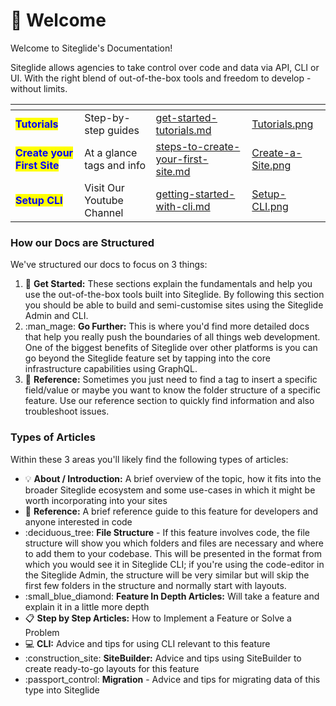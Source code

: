 # 👋 Welcome

Welcome to Siteglide's Documentation!&#x20;

Siteglide allows agencies to take control over code and data via API, CLI or UI. With the right blend of out-of-the-box tools and freedom to develop - without limits.

<table data-view="cards"><thead><tr><th></th><th></th><th data-hidden data-card-target data-type="content-ref"></th><th data-hidden data-card-cover data-type="files"></th></tr></thead><tbody><tr><td><mark style="color:blue;"><strong>Tutorials</strong></mark></td><td>Step-by-step guides</td><td><a href="get-started-tutorials.md">get-started-tutorials.md</a></td><td><a href=".gitbook/assets/Tutorials.png">Tutorials.png</a></td></tr><tr><td><mark style="color:blue;"><strong>Create your First Site</strong></mark></td><td>At a glance tags and info</td><td><a href="siteglide-portal/get-started-portal/steps-to-create-your-first-site.md">steps-to-create-your-first-site.md</a></td><td><a href=".gitbook/assets/Create-a-Site.png">Create-a-Site.png</a></td></tr><tr><td><mark style="color:blue;"><strong>Setup CLI</strong></mark> </td><td>Visit Our Youtube Channel</td><td><a href="command-line-interface-cli/get-started-cli/getting-started-with-cli.md">getting-started-with-cli.md</a></td><td><a href=".gitbook/assets/Setup-CLI.png">Setup-CLI.png</a></td></tr></tbody></table>

### How our Docs are Structured

We've structured our docs to focus on 3 things:

1. :rocket: **Get Started:** These sections explain the fundamentals and help you use the out-of-the-box tools built into Siteglide. By following this section you should be able to build and semi-customise sites using the Siteglide Admin and CLI.&#x20;
2. :man\_mage: **Go Further:** This is where you'd find more detailed docs that help you really push the boundaries of all things web development. One of the biggest benefits of Siteglide over other platforms is you can go beyond the Siteglide feature set by tapping into the core infrastructure capabilities using GraphQL.
3. :eyes: **Reference:** Sometimes you just need to find a tag to insert a specific field/value or maybe you want to know the folder structure of a specific feature. Use our reference section to quickly find information and also troubleshoot issues.

### Types of Articles

Within these 3 areas you'll likely find the following types of articles:

* :bulb: **About / Introduction:** A brief overview of the topic, how it fits into the broader Siteglide ecosystem and some use-cases in which it might be worth incorporating into your sites
* :wrench: **Reference:** A brief reference guide to this feature for developers and anyone interested in code
* :deciduous\_tree: **File Structure** - If this feature involves code, the file structure will show you which folders and files are necessary and where to add them to your codebase. This will be presented in the format from which you would see it in Siteglide CLI; if you're using the code-editor in the Siteglide Admin, the structure will be very similar but will skip the first few folders in the structure and normally start with layouts.
* :small\_blue\_diamond: **Feature In Depth Articles:** Will take a feature and explain it in a little more depth
* :clipboard: **Step by Step Articles:** How to Implement a Feature or Solve a Problem
* :computer: **CLI:** Advice and tips for using CLI relevant to this feature
* :construction\_site: **SiteBuilder:** Advice and tips using SiteBuilder to create ready-to-go layouts for this feature
* :passport\_control: **Migration** - Advice and tips for migrating data of this type into Siteglide



